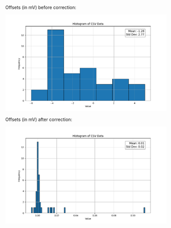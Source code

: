 Offsets (in mV) before correction:

![image](DL_1_offset_hist.png)

Offsets (in mV) after correction:

![image](error_hist_4p5k_1_15r_10s.png)
